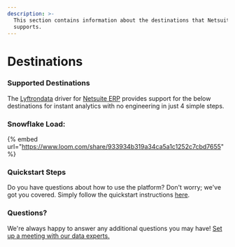 ```yaml
---
description: >-
  This section contains information about the destinations that Netsuite Erp
  supports.
---
```


# Destinations

### Supported Destinations

The [Lyftrondata](https://www.lyftrondata.com/) driver for [Netsuite ERP](https://www.lyftrondata.com/integration/finance-analytics/netsuite-erp/) provides support for the below destinations for instant analytics with no engineering in just 4 simple steps.

### Snowflake Load:

{% embed url="https://www.loom.com/share/933934b319a34ca5a1c1252c7cbd7655" %}

### Quickstart Steps

Do you have questions about how to use the platform? Don't worry; we've got you covered. Simply follow the quickstart instructions [here](./).

### Questions? <a href="#questions" id="questions"></a>

We're always happy to answer any additional questions you may have! [Set up a meeting with our data experts.](https://www.lyftrondata.com/book-a-meeting/)
